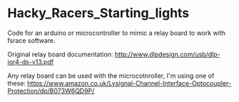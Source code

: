 # Hacky_Racers_Starting_lights
Code for an arduino or microcontroller to mimic a relay board to work with fsrace software.

Original relay board documentation: http://www.dlpdesign.com/usb/dlp-ior4-ds-v13.pdf

Any relay board can be used with the microcotnroller, I'm using one of these: https://www.amazon.co.uk/Lysignal-Channel-Interface-Optocoupler-Protection/dp/B073W6QD9P/

